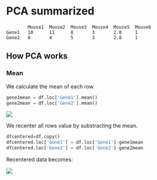 # PCA summarized

```
        Mouse1	Mouse2	Mouse3	Mouse4	Mouse5	Mouse6
Gene1	10      11	    8	    3	    2.0	    1
Gene2	6       4	    5	    3	    2.8	    1
```

## How PCA works

### Mean

We calculate the mean of each row.

```python
gene1mean = df.loc['Gene1'].mean()
gene2mean = df.loc['Gene2'].mean()
```

![](img/1.png)

We recenter all rows value by substracting the mean.

```python
dfcentered=df.copy()
dfcentered.loc['Gene1'] = df.loc['Gene1']-gene1mean
dfcentered.loc['Gene2'] = df.loc['Gene2']-gene2mean
```

Recentered data becomes:

![](img/2.png)